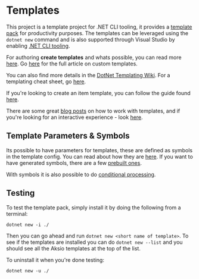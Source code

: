 # Templates

This project is a template project for .NET CLI tooling, it provides a [template pack](https://docs.microsoft.com/en-us/dotnet/core/tutorials/cli-templates-create-template-pack)
for productivity purposes. The templates can be leveraged using the `dotnet new` command and is also supported through Visual Studio
by enabling [.NET CLI tooling](https://devblogs.microsoft.com/dotnet/net-cli-templates-in-visual-studio/).

For authoring **create templates** and whats possible, you can read more [here](https://docs.microsoft.com/en-us/dotnet/core/tutorials/cli-templates-create-project-template).
Go [here](https://docs.microsoft.com/en-us/dotnet/core/tools/custom-templates) for the full article on custom templates.

You can also find more details in the [DotNet Templating Wiki](https://github.com/dotnet/templating/wiki).
For a templating cheat sheet, go [here](https://queil.net/2018/07/dotnet-templating-cheat-sheet/).

If you're looking to create an item template, you can follow the guide found [here](https://docs.microsoft.com/en-us/dotnet/core/tutorials/cli-templates-create-item-template).

There are some great [blog posts](https://github.com/dotnet/templating/wiki/Blog-posts) on how to work with templates, and
if you're looking for an interactive experience - look [here](https://rehansaeed.com/dotnet-new-feature-selection/).

## Template Parameters & Symbols

Its possible to have parameters for templates, these are defined as symbols in the template config.
You can read about how they are [here](https://github.com/dotnet/templating/wiki/Reference-for-template.json#symbols).
If you want to have generated symbols, there are a few [prebuilt ones](https://github.com/dotnet/templating/wiki/Available-Symbols-Generators).

With symbols it is also possible to do [conditional processing](https://github.com/dotnet/templating/wiki/Conditional-processing-and-comment-syntax).

## Testing

To test the template pack, simply install it by doing the following from a terminal:

```shell
dotnet new -i ./
```

Then you can go ahead and run `dotnet new <short name of template>`.
To see if the templates are installed you can do `dotnet new --list` and you should see all the
Aksio templates at the top of the list.

To uninstall it when you're done testing:

```shell
dotnet new -u ./
```
